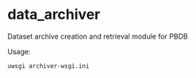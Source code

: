 # data_archiver
Dataset archive creation and retrieval module for PBDB

Usage:

    uwsgi archiver-wsgi.ini
